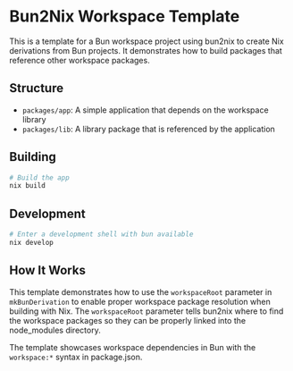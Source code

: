 # Bun2Nix Workspace Template

This is a template for a Bun workspace project using bun2nix to create Nix derivations from Bun projects. It demonstrates how to build packages that reference other workspace packages.

## Structure

- `packages/app`: A simple application that depends on the workspace library
- `packages/lib`: A library package that is referenced by the application

## Building

```bash
# Build the app
nix build
```

## Development

```bash
# Enter a development shell with bun available
nix develop
```

## How It Works

This template demonstrates how to use the `workspaceRoot` parameter in `mkBunDerivation` to enable proper workspace package resolution when building with Nix. The `workspaceRoot` parameter tells bun2nix where to find the workspace packages so they can be properly linked into the node_modules directory.

The template showcases workspace dependencies in Bun with the `workspace:*` syntax in package.json.
